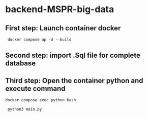 # backend-MSPR-big-data

## First step: Launch container docker

```txt
 docker compose up -d --build
```

## Second step: import .Sql file for complete database

## Third step: Open the container python and execute command

```txt
docker compose exec python bash
```
```txt
 python3 main.py
```
